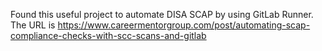 Found this useful project to automate DISA SCAP by using GitLab Runner.
The URL is 
https://www.careermentorgroup.com/post/automating-scap-compliance-checks-with-scc-scans-and-gitlab
